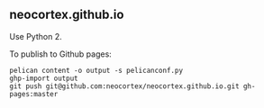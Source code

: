 neocortex.github.io
-------------------

Use Python 2.

To publish to Github pages:

    pelican content -o output -s pelicanconf.py
    ghp-import output
    git push git@github.com:neocortex/neocortex.github.io.git gh-pages:master

